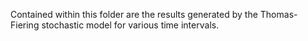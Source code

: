 Contained within this folder are the results generated by the Thomas-Fiering stochastic model for various time intervals.
